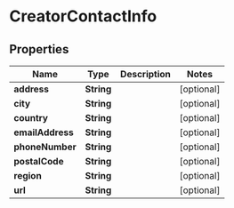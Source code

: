 
# CreatorContactInfo

## Properties
Name | Type | Description | Notes
------------ | ------------- | ------------- | -------------
**address** | **String** |  |  [optional]
**city** | **String** |  |  [optional]
**country** | **String** |  |  [optional]
**emailAddress** | **String** |  |  [optional]
**phoneNumber** | **String** |  |  [optional]
**postalCode** | **String** |  |  [optional]
**region** | **String** |  |  [optional]
**url** | **String** |  |  [optional]



